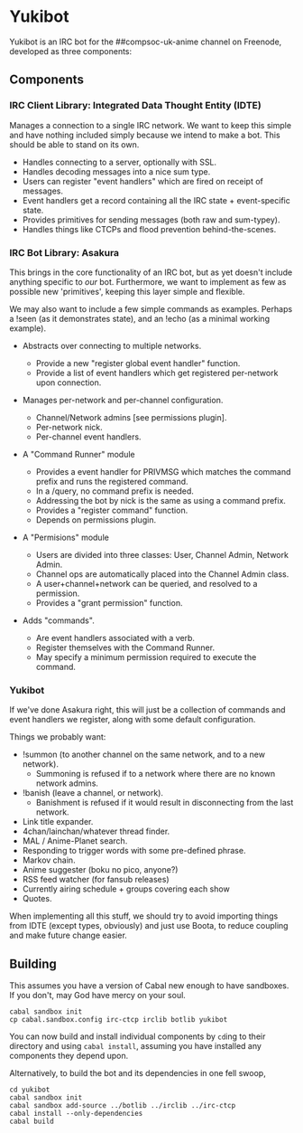 # Yukibot

Yukibot is an IRC bot for the ##compsoc-uk-anime channel on Freenode,
developed as three components:

## Components

### IRC Client Library: Integrated Data Thought Entity (IDTE)

Manages a connection to a single IRC network. We want to keep this
simple and have nothing included simply because we intend to make a
bot. This should be able to stand on its own.

 - Handles connecting to a server, optionally with SSL.
 - Handles decoding messages into a nice sum type.
 - Users can register "event handlers" which are fired on receipt of
   messages.
 - Event handlers get a record containing all the IRC state +
   event-specific state.
 - Provides primitives for sending messages (both raw and sum-typey).
 - Handles things like CTCPs and flood prevention behind-the-scenes.

### IRC Bot Library: Asakura

This brings in the core functionality of an IRC bot, but as yet
doesn't include anything specific to *our* bot. Furthermore, we want
to implement as few as possible new 'primitives', keeping this layer
simple and flexible.

We may also want to include a few simple commands as examples. Perhaps
a !seen (as it demonstrates state), and an !echo (as a minimal working
example).

 - Abstracts over connecting to multiple networks.
   - Provide a new "register global event handler" function.
   - Provide a list of event handlers which get registered per-network
     upon connection.

 - Manages per-network and per-channel configuration.
   - Channel/Network admins [see permissions plugin].
   - Per-network nick.
   - Per-channel event handlers.

 - A "Command Runner" module
   - Provides a event handler for PRIVMSG which matches the command
     prefix and runs the registered command.
   - In a /query, no command prefix is needed.
   - Addressing the bot by nick is the same as using a command prefix.
   - Provides a "register command" function.
   - Depends on permissions plugin.

 - A "Permisions" module
   - Users are divided into three classes: User, Channel Admin,
     Network Admin.
   - Channel ops are automatically placed into the Channel Admin
     class.
   - A user+channel+network can be queried, and resolved to a
     permission.
   - Provides a "grant permission" function.

 - Adds "commands".
   - Are event handlers associated with a verb.
   - Register themselves with the Command Runner.
   - May specify a minimum permission required to execute the command.

### Yukibot

If we've done Asakura right, this will just be a collection of commands
and event handlers we register, along with some default configuration.

Things we probably want:

 - !summon (to another channel on the same network, and to a new
   network).
   - Summoning is refused if to a network where there are no known
     network admins.
 - !banish (leave a channel, or network).
   - Banishment is refused if it would result in disconnecting from
     the last network.
 - Link title expander.
 - 4chan/lainchan/whatever thread finder.
 - MAL / Anime-Planet search.
 - Responding to trigger words with some pre-defined phrase.
 - Markov chain.
 - Anime suggester (boku no pico, anyone?)
 - RSS feed watcher (for fansub releases)
 - Currently airing schedule + groups covering each show
 - Quotes.

When implementing all this stuff, we should try to avoid importing
things from IDTE (except types, obviously) and just use Boota, to
reduce coupling and make future change easier.

## Building

This assumes you have a version of Cabal new enough to have
sandboxes. If you don't, may God have mercy on your soul.

    cabal sandbox init
    cp cabal.sandbox.config irc-ctcp irclib botlib yukibot

You can now build and install individual components by `cd`ing to
their directory and using `cabal install`, assuming you have installed
any components they depend upon.

Alternatively, to build the bot and its dependencies in one fell
swoop,

    cd yukibot
    cabal sandbox init
    cabal sandbox add-source ../botlib ../irclib ../irc-ctcp
    cabal install --only-dependencies
    cabal build
